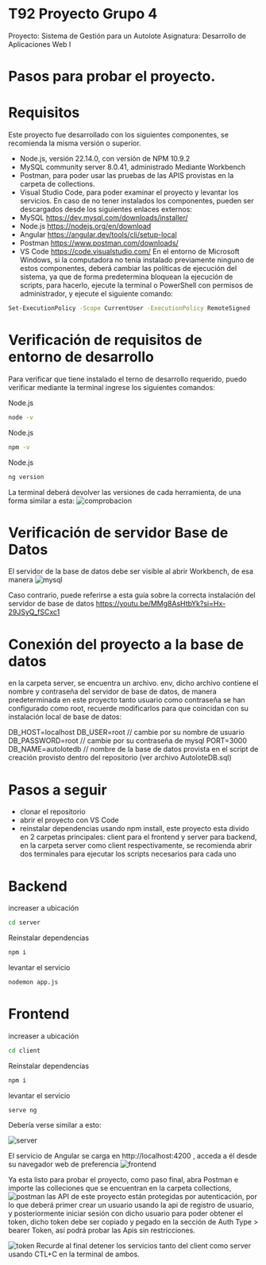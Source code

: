 # T92 Proyecto Grupo 4
Proyecto: Sistema de Gestión para un Autolote 
Asignatura: Desarrollo de Aplicaciones Web I

# Pasos para probar el proyecto.

# Requisitos
Este proyecto fue desarrollado con los siguientes componentes, se recomienda la misma versión o superior. 
* Node.js, versión 22.14.0, con versión de NPM 10.9.2
* MySQL community server 8.0.41, administrado Mediante Workbench
* Postman, para poder usar las pruebas de las APIS provistas en la carpeta de collections. 
* Visual Studio Code, para poder examinar el proyecto y levantar los servicios. 
En caso de no tener instalados los componentes, pueden ser descargados desde los siguientes enlaces externos:
* MySQL https://dev.mysql.com/downloads/installer/
* Node.js https://nodejs.org/en/download 
* Angular https://angular.dev/tools/cli/setup-local 
* Postman https://www.postman.com/downloads/ 
* VS Code https://code.visualstudio.com/ 
En el entorno de Microsoft Windows, si la computadora no tenía instalado previamente ninguno de estos componentes, deberá cambiar las políticas de ejecución del sistema, ya que de forma predetermina bloquean la ejecución de scripts, para hacerlo, ejecute la terminal o PowerShell con permisos de administrador, y ejecute el siguiente comando:

``` bash 
Set-ExecutionPolicy -Scope CurrentUser -ExecutionPolicy RemoteSigned
```
# Verificación de requisitos de entorno de desarrollo 
Para verificar que tiene instalado el terno de desarrollo requerido, puedo verificar mediante la terminal ingrese los siguientes comandos:

Node.js
``` bash 
node -v
```
Node.js
``` bash 
npm -v
```

Node.js
``` bash 
ng version
```
La terminal deberá devolver las versiones de cada herramienta, de una forma similar a esta:
![comprobacion](img/version.png)

# Verificación de servidor Base de Datos
El servidor de la base de datos debe ser visible al abrir Workbench, de esa manera
![mysql](img/mysql.png)

Caso contrario, puede referirse a esta guía sobre la correcta instalación del servidor de base de datos  https://youtu.be/MMg8AsHtbYk?si=Hx-29JSyQ_fSCxc1 
# Conexión del proyecto a la base de datos
en la carpeta server, se encuentra un archivo. env, dicho archivo contiene el nombre y contraseña del servidor de base de datos, de manera predeterminada en este proyecto tanto usuario como contraseña se han configurado como root, recuerde modificarlos para que coincidan con su instalación local de base de datos:

DB_HOST=localhost
DB_USER=root // cambie por su nombre de usuario
DB_PASSWORD=root // cambie por su contraseña de mysql
PORT=3000
DB_NAME=autolotedb // nombre de la base de datos provista en el script de creación provisto dentro del repositorio (ver archivo AutoloteDB.sql) 


# Pasos a seguir
* clonar el repositorio
* abrir el proyecto con VS Code
* reinstalar dependencias usando npm install, este proyecto esta divido en 2 carpetas principales: client para el frontend y server para backend, en la carpeta server como client respectivamente, se recomienda abrir dos terminales para ejecutar los scripts necesarios para cada uno
# Backend
increaser a ubicación
``` bash 
cd server
```
Reinstalar dependencias
``` bash 
npm i
```
levantar el servicio 
``` bash 
nodemon app.js
```

# Frontend
increaser a ubicación
``` bash 
cd client
```
Reinstalar dependencias
``` bash 
npm i
```
levantar el servicio 
``` bash 
serve ng
```
Debería verse similar a esto:

![server](img/server.png)

El servicio de Angular se carga en http://localhost:4200 , acceda a él desde su navegador web de preferencia 
![frontend](img/angular.png)

Ya esta listo para probar el proyecto, como paso final, abra Postman e importe las colleciones que se encuentran en la carpeta collections, 
![postman](img/postman.png)
las API de este proyecto están protegidas por autenticación, por lo que deberá primer crear un usuario usando la api de registro de usuario, y posteriormente iniciar sesión con dicho usuario para poder obtener el token, dicho token debe ser copiado y pegado en la sección de Auth Type > bearer Token, así podrá probar las Apis sin restricciones. 

![token](img/token.png)
Recurde al final detener los servicios tanto del client como server usando CTL+C en la terminal de ambos. 
